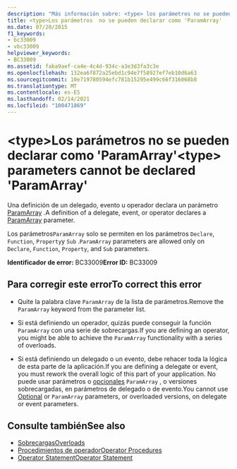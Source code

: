 ```yaml
---
description: "Más información sobre: <type> los parámetros no se pueden declarar como ' ParamArray '"
title: <type>Los parámetros  no se pueden declarar como 'ParamArray'
ms.date: 07/20/2015
f1_keywords:
- bc33009
- vbc33009
helpviewer_keywords:
- BC33009
ms.assetid: faba9aef-ca4e-4c4d-934c-a3e3d3fa3c3e
ms.openlocfilehash: 132ea6f872a25ebd1c94e7f58927ef7eb10d6a63
ms.sourcegitcommit: 10e719780594efc781b15295e499c66f316068b8
ms.translationtype: MT
ms.contentlocale: es-ES
ms.lasthandoff: 02/14/2021
ms.locfileid: "100471869"
---
```

# <a name="type-parameters-cannot-be-declared-paramarray"></a><span data-ttu-id="e9c3a-103">\<type>Los parámetros  no se pueden declarar como 'ParamArray'</span><span class="sxs-lookup"><span data-stu-id="e9c3a-103">\<type> parameters cannot be declared 'ParamArray'</span></span>

<span data-ttu-id="e9c3a-104">Una definición de un delegado, evento u operador declara un parámetro [ParamArray](../language-reference/modifiers/paramarray.md) .</span><span class="sxs-lookup"><span data-stu-id="e9c3a-104">A definition of a delegate, event, or operator declares a [ParamArray](../language-reference/modifiers/paramarray.md) parameter.</span></span>  
  
 <span data-ttu-id="e9c3a-105">Los parámetros`ParamArray` solo se permiten en los parámetros `Declare`, `Function`, `Property`y `Sub` .</span><span class="sxs-lookup"><span data-stu-id="e9c3a-105">`ParamArray` parameters are allowed only on `Declare`, `Function`, `Property`, and `Sub` parameters.</span></span>  
  
 <span data-ttu-id="e9c3a-106">**Identificador de error:** BC33009</span><span class="sxs-lookup"><span data-stu-id="e9c3a-106">**Error ID:** BC33009</span></span>  
  
## <a name="to-correct-this-error"></a><span data-ttu-id="e9c3a-107">Para corregir este error</span><span class="sxs-lookup"><span data-stu-id="e9c3a-107">To correct this error</span></span>  
  
- <span data-ttu-id="e9c3a-108">Quite la palabra clave `ParamArray` de la lista de parámetros.</span><span class="sxs-lookup"><span data-stu-id="e9c3a-108">Remove the `ParamArray` keyword from the parameter list.</span></span>  
  
- <span data-ttu-id="e9c3a-109">Si está definiendo un operador, quizás puede conseguir la función `ParamArray` con una serie de sobrecargas.</span><span class="sxs-lookup"><span data-stu-id="e9c3a-109">If you are defining an operator, you might be able to achieve the `ParamArray` functionality with a series of overloads.</span></span>  
  
- <span data-ttu-id="e9c3a-110">Si está definiendo un delegado o un evento, debe rehacer toda la lógica de esta parte de la aplicación.</span><span class="sxs-lookup"><span data-stu-id="e9c3a-110">If you are defining a delegate or event, you must rework the overall logic of this part of your application.</span></span> <span data-ttu-id="e9c3a-111">No puede usar parámetros o [opcionales](../language-reference/modifiers/optional.md) `ParamArray` , o versiones sobrecargadas, en parámetros de delegado o de evento.</span><span class="sxs-lookup"><span data-stu-id="e9c3a-111">You cannot use [Optional](../language-reference/modifiers/optional.md) or `ParamArray` parameters, or overloaded versions, on delegate or event parameters.</span></span>  
  
## <a name="see-also"></a><span data-ttu-id="e9c3a-112">Consulte también</span><span class="sxs-lookup"><span data-stu-id="e9c3a-112">See also</span></span>

- [<span data-ttu-id="e9c3a-113">Sobrecargas</span><span class="sxs-lookup"><span data-stu-id="e9c3a-113">Overloads</span></span>](../language-reference/modifiers/overloads.md)
- [<span data-ttu-id="e9c3a-114">Procedimientos de operador</span><span class="sxs-lookup"><span data-stu-id="e9c3a-114">Operator Procedures</span></span>](../programming-guide/language-features/procedures/operator-procedures.md)
- [<span data-ttu-id="e9c3a-115">Operator Statement</span><span class="sxs-lookup"><span data-stu-id="e9c3a-115">Operator Statement</span></span>](../language-reference/statements/operator-statement.md)
